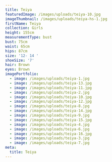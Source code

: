 ```yaml
---
title: Teiya
featuredImage: /images/uploads/teiya-10.jpg
imageThumbnail: /images/uploads/teiya-hs-1.jpg
firstName: Teiya
collection: Girls
height: 155cm
measurementType: bust
bust: 75cm
waist: 65cm
hips: 87cm
size: '12- 14 '
shoeSize: '7'
hair: Brown
eyes: Brown
imagePortfolio:
  - image: /images/uploads/teiya-1.jpg
  - image: /images/uploads/teiya-13.jpg
  - image: /images/uploads/teiya-11.jpg
  - image: /images/uploads/teiya-2.jpg
  - image: /images/uploads/teiya-10.jpg
  - image: /images/uploads/teiya-12.jpg
  - image: /images/uploads/teiya-8.jpg
  - image: /images/uploads/teiya-14.jpg
  - image: /images/uploads/teiya-9.jpg
  - image: /images/uploads/teiya-15.jpg
  - image: /images/uploads/teiya-4.jpg
  - image: /images/uploads/teiya-6.jpg
  - image: /images/uploads/teiya-16.jpg
  - image: /images/uploads/teiya-3.jpg
  - image: /images/uploads/teiya-7.jpg
meta:
  title: Teiya
---
```


